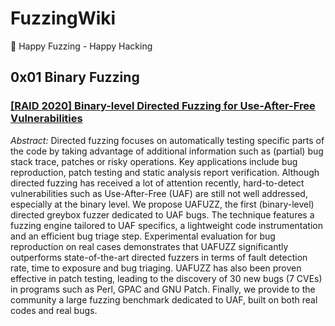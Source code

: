 # FuzzingWiki

🔎 Happy Fuzzing - Happy Hacking

## 0x01 Binary Fuzzing 

### [[RAID 2020] Binary-level Directed Fuzzing for Use-After-Free Vulnerabilities](./Binary_Fuzzing/Binary-level_Directed_Fuzzing_for_Use-After-Free_Vulnerabilities.pdf)

*Abstract:* Directed fuzzing focuses on automatically testing specific parts of the code by taking advantage of additional information such as (partial) bug stack trace, patches or risky operations. Key applications include bug reproduction, patch testing and static analysis report verification. Although directed fuzzing has received a lot of attention recently, hard-to-detect vulnerabilities such as Use-After-Free (UAF) are still not well addressed, especially at the binary level. We propose UAFUZZ, the first (binary-level) directed greybox fuzzer dedicated to UAF bugs. The technique features a fuzzing engine tailored to UAF specifics, a lightweight code instrumentation and an efficient bug triage step. Experimental evaluation for bug reproduction on real cases demonstrates that UAFUZZ significantly outperforms state-of-the-art directed fuzzers in terms of fault detection rate, time to exposure and bug triaging. UAFUZZ has also been proven effective in patch testing, leading to the discovery of 30 new bugs (7 CVEs) in programs such as Perl, GPAC and GNU Patch. Finally, we provide to the community a large fuzzing benchmark dedicated to UAF, built on both real codes and real bugs. 